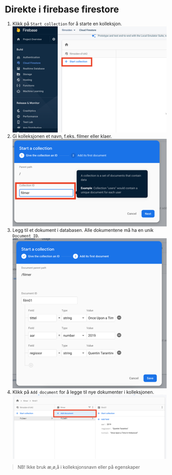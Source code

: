 # Direkte i firebase firestore

1. Klikk på `Start collection` for å starte en kolleksjon.  
![1](1.png ':size=400')
1. Gi kolleksjonen et navn, f.eks. filmer eller klaer.  
![2](2.png ':size=400')
1. Legg til et dokument i databasen. Alle dokumentene må ha en unik `Document ID`.  
![3](3.png ':size=400')
1. Klikk på `Add document` for å legge til nye dokumenter i kolleksjonen.  
![4](4.png)

> NB! Ikke bruk æ,ø,å i kolleksjonsnavn eller på egenskaper
